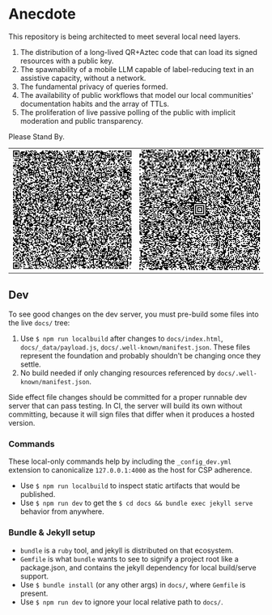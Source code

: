 # Anecdote

This repository is being architected to meet several local need layers.

1. The distribution of a long-lived QR+Aztec code that can load its signed resources with a public key.
2. The spawnability of a mobile LLM capable of label-reducing text in an assistive capacity, without a network.
3. The fundamental privacy of queries formed.
4. The availability of public workflows that model our local communities' documentation habits and the array of TTLs.
5. The proliferation of live passive polling of the public with implicit moderation and public transparency.

Please Stand By.

<table>
  <tr>
    <td width="50%" align="center">
      <img src="docs/qr.png" width="100%"/>
    </td>
    <td width="50%" align="center">
      <img src="docs/aztec.png" width="100%"/>
    </td>
  </tr>
</table>

## Dev

To see good changes on the dev server, you must pre-build some files into the live `docs/` tree:

1. Use `$ npm run localbuild` after changes to `docs/index.html`, `docs/_data/payload.js`, `docs/.well-known/manifest.json`. These files represent the foundation and probably shouldn't be changing once they settle.
2. No build needed if only changing resources referenced by `docs/.well-known/manifest.json`.

Side effect file changes should be committed for a proper runnable dev server that can pass testing. In CI, the server will build its own without committing, because it will sign files that differ when it produces a hosted version.

### Commands

These local-only commands help by including the `_config_dev.yml` extension to canonicalize `127.0.0.1:4000` as the host for CSP adherence.

- Use `$ npm run localbuild` to inspect static artifacts that would be published.
- Use `$ npm run dev` to get the `$ cd docs && bundle exec jekyll serve` behavior from anywhere.

### Bundle & Jekyll setup

- `bundle` is a `ruby` tool, and jekyll is distributed on that ecosystem.
- `Gemfile` is what `bundle` wants to see to signify a project root like a package.json, and contains the jekyll dependency for local build/serve support.
- Use `$ bundle install` (or any other args) in `docs/`, where `Gemfile` is present.
- Use `$ npm run dev` to ignore your local relative path to `docs/`.
